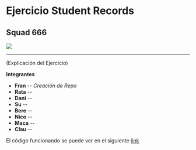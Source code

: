 # Ejercicio Student Records
## Squad 666 
![](http://www.aopublishers.com/images/intrigue_pages_images/hebrew_gematria/666and13/666fire.jpg)
***
(Explicación del Ejercicio)

**Integrantes**
* **Fran** --  *Creación de Repo*
* **Rata** --
* **Dani** --
* **Su**   --
* **Bere** --
* **Nico** --
* **Maca** --
* **Clau** --

El código funcionando se puede ver en el siguiente [link](http://franrt.github.io/student-records)
